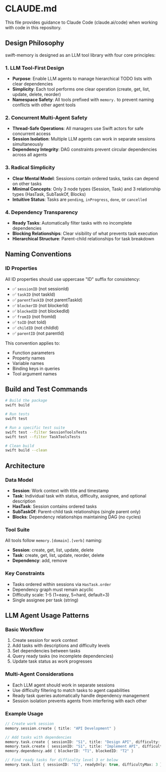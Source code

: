 # CLAUDE.md

This file provides guidance to Claude Code (claude.ai/code) when working with code in this repository.

## Design Philosophy

swift-memory is designed as an LLM tool library with four core principles:

### 1. LLM Tool-First Design
- **Purpose**: Enable LLM agents to manage hierarchical TODO lists with clear dependencies
- **Simplicity**: Each tool performs one clear operation (create, get, list, update, delete, reorder)
- **Namespace Safety**: All tools prefixed with `memory.` to prevent naming conflicts with other agent tools

### 2. Concurrent Multi-Agent Safety
- **Thread-Safe Operations**: All managers use Swift actors for safe concurrent access
- **Session Isolation**: Multiple LLM agents can work in separate sessions simultaneously
- **Dependency Integrity**: DAG constraints prevent circular dependencies across all agents

### 3. Radical Simplicity
- **Clear Mental Model**: Sessions contain ordered tasks, tasks can depend on other tasks
- **Minimal Concepts**: Only 3 node types (Session, Task) and 3 relationship types (HasTask, SubTaskOf, Blocks)
- **Intuitive Status**: Tasks are `pending`, `inProgress`, `done`, or `cancelled`

### 4. Dependency Transparency
- **Ready Tasks**: Automatically filter tasks with no incomplete dependencies
- **Blocking Relationships**: Clear visibility of what prevents task execution
- **Hierarchical Structure**: Parent-child relationships for task breakdown

## Naming Conventions

### ID Properties
All ID properties should use uppercase "ID" suffix for consistency:
- ✅ `sessionID` (not sessionId)
- ✅ `taskID` (not taskId)  
- ✅ `parentTaskID` (not parentTaskId)
- ✅ `blockerID` (not blockerId)
- ✅ `blockedID` (not blockedId)
- ✅ `fromID` (not fromId)
- ✅ `toID` (not toId)
- ✅ `childID` (not childId)
- ✅ `parentID` (not parentId)

This convention applies to:
- Function parameters
- Property names
- Variable names
- Binding keys in queries
- Tool argument names

## Build and Test Commands

```bash
# Build the package
swift build

# Run tests
swift test

# Run a specific test suite
swift test --filter SessionToolsTests
swift test --filter TaskToolsTests

# Clean build
swift build --clean
```

## Architecture

### Data Model
- **Session**: Work context with title and timestamp
- **Task**: Individual task with status, difficulty, assignee, and optional description
- **HasTask**: Session contains ordered tasks
- **SubTaskOf**: Parent-child task relationships (single parent only)
- **Blocks**: Dependency relationships maintaining DAG (no cycles)

### Tool Suite
All tools follow `memory.[domain].[verb]` naming:
- **Session**: create, get, list, update, delete
- **Task**: create, get, list, update, reorder, delete
- **Dependency**: add, remove

### Key Constraints
- Tasks ordered within sessions via `HasTask.order`
- Dependency graph must remain acyclic
- Difficulty scale: 1-5 (1=easy, 5=hard, default=3)
- Single assignee per task (string)

## LLM Agent Usage Patterns

### Basic Workflow
1. Create session for work context
2. Add tasks with descriptions and difficulty levels
3. Set dependencies between tasks
4. Query ready tasks (no incomplete dependencies)
5. Update task status as work progresses

### Multi-Agent Considerations
- Each LLM agent should work in separate sessions
- Use difficulty filtering to match tasks to agent capabilities
- Ready task queries automatically handle dependency management
- Session isolation prevents agents from interfering with each other

### Example Usage
```swift
// Create work session
memory.session.create { title: "API Development" }

// Add tasks with dependencies  
memory.task.create { sessionID: "S1", title: "Design API", difficulty: 4 }
memory.task.create { sessionID: "S1", title: "Implement API", difficulty: 3 }
memory.dependency.add { blockerID: "T1", blockedID: "T2" }

// Find ready tasks for difficulty level 3 or below
memory.task.list { sessionID: "S1", readyOnly: true, difficultyMax: 3 }
```